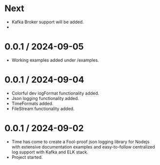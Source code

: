 Next 
==================
* Kafka Broker support will be added.
* 

0.0.1 / 2024-09-05
==================
* Working examples added under /examples.

0.0.1 / 2024-09-04
==================
* Colorful dev logFormat functionality added.
* Json logging functionality added.
* TimeFormats added.
* FileStream functionality added.

0.0.1 / 2024-09-02
==================
  * Time has come to create a Fool-proof json logging library for Nodejs with extensive documentation examples and easy-to-follow centralized log support with Kafka and ELK stack. 
  * Project started.
  